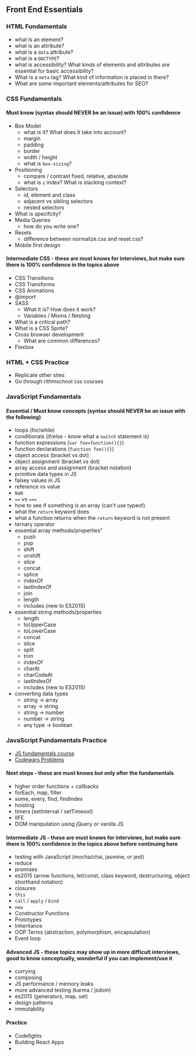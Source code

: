 ## Front End Essentials

### HTML Fundamentals

- what is an element?
- what is an attribute?
- what is a `data` attribute?
- what is a `DOCTYPE`?
- what is accessibility? What kinds of elements and attributes are essential for basic accessibility? 
- What is a `meta` tag? What kind of information is placed in there?
- What are some important elements/attributes for SEO?

### CSS Fundamentals

#### Must know (syntax should NEVER be an issue) with 100% confidence

- Box Model
	- what is it? What does it take into account? 
	- margin
	- padding
	- border
	- width / height 
	- what is `box-sizing`?
- Positioning
	- compare / contrast fixed, relative, absolute
	- what is `z` index? What is stacking context?
- Selectors
	- id, element and class
	- adjacent vs sibling selectors
	- nested selectors
- What is specifcity? 
- Media Queries
	- how do you write one? 
- Resets
	- difference between normalize.css and reset.css? 
- Mobile first design 

#### Intermediate CSS - these are must knows for interviews, but make sure there is 100% confidence in the topics above

- CSS Transitions
- CSS Transforms
- CSS Animations
- @import
- SASS
	- What it is? How does it work?
	- Variables / Mixins / Nesting 
- What is a critical path?
- What is a CSS Sprite?
- Cross browser development
	- What are common differences?
- Flexbox

### HTML + CSS Practice

- Replicate other sites
- Go through rithmschool css courses

### JavaScript Fundamentals

#### Essential / Must know concepts (syntax should NEVER be an issue with the following)

- loops (for/while)
- conditionals (if/else - know what a `switch` statement is)
- function expressions (`var foo=function(){}`)
- function declarations (`function foo(){}`)
- object access (bracket vs dot)
- object assignment (bracket vs dot)
- array access and assignment (bracket notation)
- primitive data types in JS
- falsey values in JS
- reference vs value 
- `NaN`
- `==` vs `===`
- how to see if something is an array (can't use typeof)
- what the `return` keyword does
- what a function returns when the `return` keyword is not present
- ternary operator
- essential array methods/properties"
	- push
	- pop
	- shift
	- unshift
	- slice
	- concat
	- splice
	- indexOf
	- lastIndexOf
	- join
	- length
	- includes (new to ES2015)
- essential string methods/properties
	- length 	
	- toUpperCase
	- toLowerCase
	- concat
	- slice
	- split
	- trim
	- indexOf
	- charAt
	- charCodeAt
	- lastIndexOf
	- includes (new to ES2015)
- converting data types
	- string -> array
	- array -> string
	- string -> number
	- number -> string
	- any type -> boolean 

### JavaScript Fundamentals Practice

- [JS fundamentals course ](rithmschool.com/courses/javascript)
- [Codewars Problems](https://docs.google.com/document/d/1_rU5Z0Lc9yKJqXX9zAIIl1QdokPYlj5A6v3PJXXvWy4/edit 	)

#### Next steps - these are must knows but only after the fundamentals

- higher order functions + callbacks
- forEach, map, filter
- some, every, find, findIndex
- hoisting
- timers (setInterval / setTimeout)
- IIFE
- DOM manipulation using jQuery or vanilla JS

#### Intermediate JS - these are must knows for interviews, but make sure there is 100% confidence in the topics above before continuing here

- testing with JavaScript (mocha/chai, jasmine, or jest)
- reduce
- promises
- es2015 (arrow functions, let/const, class keyword, destructuring, object shorthand notation)
- closures
- `this`
- `call` / `apply` / `bind`
- `new`
- Constructor Functions
- Prototypes
- Inheritance
- OOP Terms (abstraction, polymorphism, encapsulation)
- Event loop

#### Advanced JS - these topics may show up in more difficult interviews, good to know conceptually, wonderful if you can implement/use it

- currying
- composing
- JS performance / memory leaks
- more advanced testing (karma / jsdom)
- es2015 (generators, map, set)
- design patterns
- immutability

#### Practice

- Codefights
- Building React Apps 
- 





